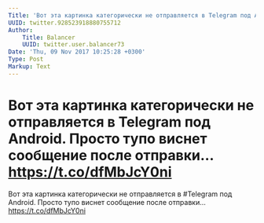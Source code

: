 ```yaml
---
Title: 'Вот эта картинка категорически не отправляется в Telegram под Android. Просто тупо виснет сообщение после отправки… https://t.co/dfMbJcY0ni'
UUID: twitter.928523918880755712
Author:
    Title: Balancer
    UUID: twitter.user.balancer73
Date: 'Thu, 09 Nov 2017 10:25:28 +0300'
Type: Post
Markup: Text
---
```


# Вот эта картинка категорически не отправляется в Telegram под Android. Просто тупо виснет сообщение после отправки… https://t.co/dfMbJcY0ni

Вот эта картинка категорически не отправляется в #Telegram
под Android. Просто тупо виснет сообщение после отправки…
https://t.co/dfMbJcY0ni